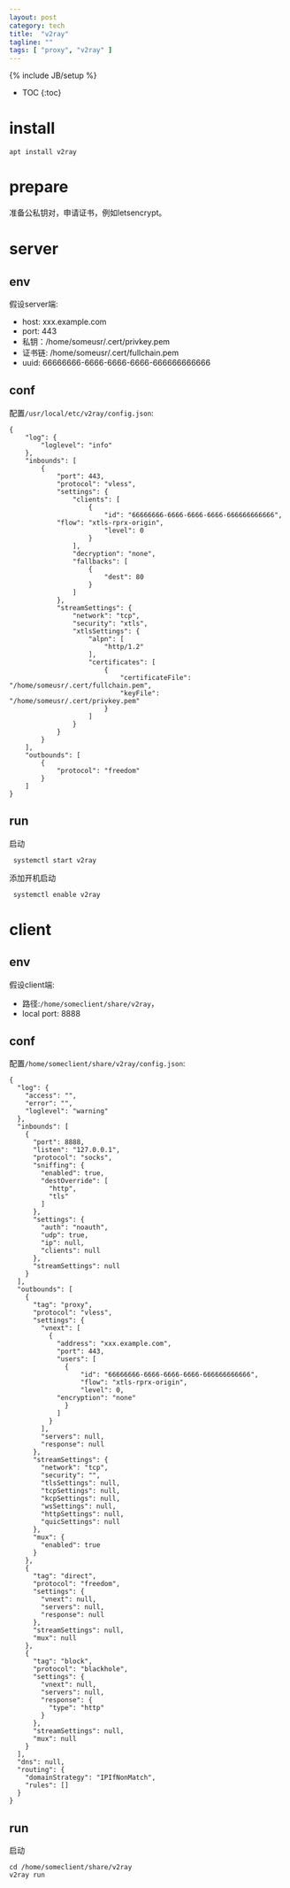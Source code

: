 ```yaml
---
layout: post
category: tech
title:  "v2ray"
tagline: ""
tags: [ "proxy", "v2ray" ] 
---
```

{% include JB/setup %}

* TOC
{:toc}

# install

    apt install v2ray

# prepare

准备公私钥对，申请证书，例如letsencrypt。

# server

## env

假设server端:
- host: xxx.example.com
- port: 443
- 私钥：/home/someusr/.cert/privkey.pem
- 证书链: /home/someusr/.cert/fullchain.pem
- uuid: 66666666-6666-6666-6666-666666666666 

## conf

配置`/usr/local/etc/v2ray/config.json`: 

    {
        "log": {
            "loglevel": "info"
        },
        "inbounds": [
            {
                "port": 443, 
                "protocol": "vless",
                "settings": {
                    "clients": [
                        {
                            "id": "66666666-6666-6666-6666-666666666666", 
                "flow": "xtls-rprx-origin", 
                            "level": 0
                        }
                    ],
                    "decryption": "none",
                    "fallbacks": [
                        {
                            "dest": 80 
                        }
                    ]
                },
                "streamSettings": {
                    "network": "tcp",
                    "security": "xtls",
                    "xtlsSettings": {
                        "alpn": [
                            "http/1.2"
                        ],
                        "certificates": [
                            {
                                "certificateFile": "/home/someusr/.cert/fullchain.pem", 
                                "keyFile": "/home/someusr/.cert/privkey.pem" 
                            }
                        ]
                    }
                }
            }
        ],
        "outbounds": [
            {
                "protocol": "freedom"
            }
        ]
    }

## run

启动

     systemctl start v2ray  

添加开机启动

     systemctl enable v2ray


# client

## env

假设client端:
- 路径:`/home/someclient/share/v2ray`，
- local port: 8888

## conf

配置`/home/someclient/share/v2ray/config.json`: 


    {
      "log": {
        "access": "",
        "error": "",
        "loglevel": "warning"
      },
      "inbounds": [
        {
          "port": 8888,
          "listen": "127.0.0.1",
          "protocol": "socks",
          "sniffing": {
            "enabled": true,
            "destOverride": [
              "http",
              "tls"
            ]
          },
          "settings": {
            "auth": "noauth",
            "udp": true,
            "ip": null,
            "clients": null
          },
          "streamSettings": null
        }
      ],
      "outbounds": [
        {
          "tag": "proxy",
          "protocol": "vless",
          "settings": {
            "vnext": [
              {
                "address": "xxx.example.com",
                "port": 443,
                "users": [
                  {
                      "id": "66666666-6666-6666-6666-666666666666",
                      "flow": "xtls-rprx-origin",
                      "level": 0, 
                "encryption": "none"
                  }
                ]
              }
            ],
            "servers": null,
            "response": null
          },
          "streamSettings": {
            "network": "tcp",
            "security": "",
            "tlsSettings": null,
            "tcpSettings": null,
            "kcpSettings": null,
            "wsSettings": null,
            "httpSettings": null,
            "quicSettings": null
          },
          "mux": {
            "enabled": true
          }
        },
        {
          "tag": "direct",
          "protocol": "freedom",
          "settings": {
            "vnext": null,
            "servers": null,
            "response": null
          },
          "streamSettings": null,
          "mux": null
        },
        {
          "tag": "block",
          "protocol": "blackhole",
          "settings": {
            "vnext": null,
            "servers": null,
            "response": {
              "type": "http"
            }
          },
          "streamSettings": null,
          "mux": null
        }
      ],
      "dns": null,
      "routing": {
        "domainStrategy": "IPIfNonMatch",
        "rules": []
      }
    }

## run

启动

    cd /home/someclient/share/v2ray
    v2ray run
